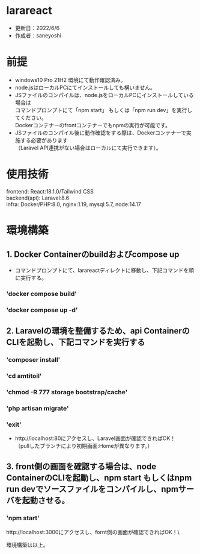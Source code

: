 # larareact
- 更新日：2022/6/6
- 作成者：saneyoshi

# 前提
- windows10 Pro 21H2 環境にて動作確認済み。
- node.jsはローカルPCにてインストールしても構いません。
- JSファイルのコンパイルは、node.jsをローカルPCにインストールしている場合は\
コマンドプロンプトにて「npm start」 もしくは「npm run dev」を実行してください。\
Dockerコンテナーのfrontコンテナーでもnpmの実行が可能です。
- JSファイルのコンパイル後に動作確認をする際は、Dockerコンテナーで実施する必要があります\
（Laravel API連携がない場合はローカルにて実行できます）。

# 使用技術
frontend: React:18.1.0/Tailwind CSS\
backend(api): Laravel:8.6\
infra: Docker/PHP:8.0, nginx:1.19, mysql:5.7, node:14.17

# 環境構築
## 1. Docker Containerのbuildおよびcompose up
- コマンドプロンプトにて、larareactディレクトに移動し、下記コマンドを順に実行する。
### 'docker compose build'
### 'docker compose up -d'

## 2. Laravelの環境を整備するため、api ContainerのCLIを起動し、下記コマンドを実行する
### 'composer install'
### 'cd amtitoil'
### 'chmod -R 777 storage bootstrap/cache'
### 'php artisan migrate'
### 'exit'

- http://localhost:80にアクセスし、Laravel画面が確認できればOK！\
（pullしたブランチにより初期画面:Homeが異なります。）

## 3. front側の画面を確認する場合は、node ContainerのCLIを起動し、npm start もしくはnpm run devでソースファイルをコンパイルし、npmサーバを起動させる。
### 'npm start'

http://localhost:3000にアクセスし、fornt側の画面が確認できればOK！\

環境構築は以上。